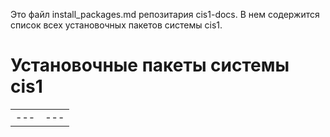 Это файл install_packages.md репозитария cis1-docs. В нем содержится список всех установочных пакетов системы cis1.

# Установочные пакеты системы cis1

<table>

<tbody>

<tr>

<td>---</td>

<td>---</td>

</tr>

</tbody>

</table>
